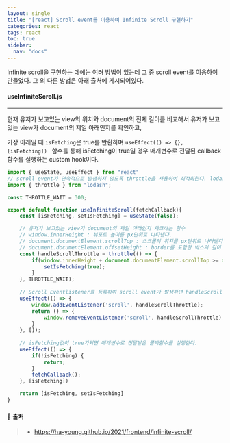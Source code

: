 ```yaml
---
layout: single
title: "[react] Scroll event를 이용하여 Infinite Scroll 구현하기"
categories: react
tags: react
toc: true
sidebar:
  nav: "docs"
---
```


Infinite scroll을 구현하는 데에는 여러 방법이 있는데 그 중 scroll event를 이용하여 만들었다. 그 외 다른 방법은 아래 출처에 게시되어있다.



#### useInfiniteScroll.js

---

현재 유저가 보고있는 view의 위치와 document의 전체 길이를 비교해서 유저가 보고있는 view가 document의 제일 아래인지를 확인하고,

가장 아래일 때 `isFetching`은 true를 반환하며 `useEffect(() => {}, [isFetching]) ` 함수를 통해 isFetching이 true일 경우 매개변수로 전달된  callback함수를 실행하는 custom hook이다.

```javascript
import { useState, useEffect } from "react"
// scroll event가 연속적으로 발생하지 않도록 throttle을 사용하여 최적화한다. lodash package 설치가 필요하다.
import { throttle } from "lodash";

const THROTTLE_WAIT = 300;

export default function useInfiniteScroll(fetchCallback){
    const [isFetching, setIsFetching] = useState(false);

    // 유저가 보고있는 view가 document의 제일 아래인지 체크하는 함수
    // window.innerHeight : 뷰포트 높이를 px단위로 나타낸다.
    // document.documentElement.scrollTop : 스크롤의 위치를 px단위로 나타낸다. 가장 위는 0 아래로 내려갈수록 값이 커진다.
    // document.documentElement.offsetHeight : border를 포함한 박스의 길이
    const handleScrollThrottle = throttle(() => {
        if(window.innerHeight + document.documentElement.scrollTop >= document.documentElement.offsetHeight){
            setIsFetching(true);
        }
    }, THROTTLE_WAIT);
	
    // Scroll Eventlistener를 등록하여 scroll event가 발생하면 handleScrollThrottle함수를 통해 유저의 view 위치를 계산한다. 
    useEffect(() => {
        window.addEventListener('scroll', handleScrollThrottle);
        return () => {
            window.removeEventListener('scroll', handleScrollThrottle);
        }
    }, []);
    
    // isFetching값이 true가되면 매개변수로 전달받은 콜백함수를 실행한다.
    useEffect(() => {
        if(!isFetching) {
            return;
        }
        fetchCallback();
    }, [isFetching])

    return [isFetching, setIsFetching]
}
```



#### 📌 출처

> - https://ha-young.github.io/2021/frontend/infinite-scroll/

